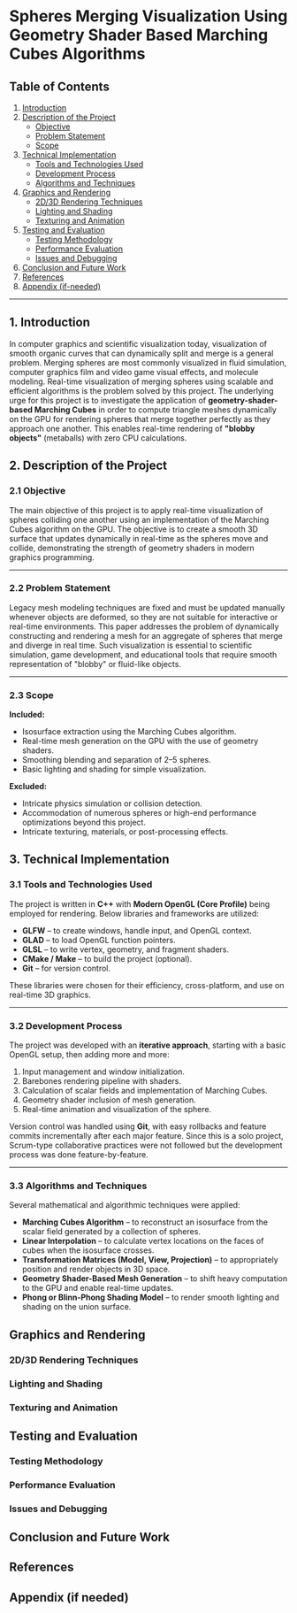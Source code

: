 # Spheres Merging Visualization Using Geometry Shader Based Marching Cubes Algorithms

## Table of Contents
1. [Introduction](#introduction)  
2. [Description of the Project](#description-of-the-project)  
   - [Objective](#objective)  
   - [Problem Statement](#problem-statement)  
   - [Scope](#scope)  
3. [Technical Implementation](#technical-implementation)  
   - [Tools and Technologies Used](#tools-and-technologies-used)  
   - [Development Process](#development-process)  
   - [Algorithms and Techniques](#algorithms-and-techniques)  
4. [Graphics and Rendering](#graphics-and-rendering)  
   - [2D/3D Rendering Techniques](#23-rendering-techniques)  
   - [Lighting and Shading](#lighting-and-shading)  
   - [Texturing and Animation](#texturing-and-animation)  
5. [Testing and Evaluation](#testing-and-evaluation)  
   - [Testing Methodology](#testing-methodology)  
   - [Performance Evaluation](#performance-evaluation)  
   - [Issues and Debugging](#issues-and-debugging)  
6. [Conclusion and Future Work](#conclusion-and-future-work)  
7. [References](#references)  
8. [Appendix (if-needed)](#appendix-if-needed)

---

## 1. Introduction


In computer graphics and scientific visualization today, visualization of smooth organic curves that can dynamically split and merge is a general problem. Merging spheres are most commonly visualized in fluid simulation, computer graphics film and video game visual effects, and molecule modeling. Real-time visualization of merging spheres using scalable and efficient algorithms is the problem solved by this project.
The underlying urge for this project is to investigate the application of **geometry-shader-based Marching Cubes** in order to compute triangle meshes dynamically on the GPU for rendering spheres that merge together perfectly as they approach one another. This enables real-time rendering of **"blobby objects"** (metaballs) with zero CPU calculations.

## 2. Description of the Project

### 2.1 Objective
The main objective of this project is to apply real-time visualization of spheres colliding one another using an implementation of the Marching Cubes algorithm on the GPU.
The objective is to create a smooth 3D surface that updates dynamically in real-time as the spheres move and collide, demonstrating the strength of geometry shaders in modern graphics programming.

---
### 2.2 Problem Statement
Legacy mesh modeling techniques are fixed and must be updated manually whenever objects are deformed, so they are not suitable for interactive or real-time environments.
This paper addresses the problem of dynamically constructing and rendering a mesh for an aggregate of spheres that merge and diverge in real time.
Such visualization is essential to scientific simulation, game development, and educational tools that require smooth representation of "blobby" or fluid-like objects.

---

### 2.3 Scope
**Included:**
- Isosurface extraction using the Marching Cubes algorithm.
- Real-time mesh generation on the GPU with the use of geometry shaders.
- Smoothing blending and separation of 2–5 spheres.
- Basic lighting and shading for simple visualization.

**Excluded:**
- Intricate physics simulation or collision detection.
- Accommodation of numerous spheres or high-end performance optimizations beyond this project.
- Intricate texturing, materials, or post-processing effects.

## 3. Technical Implementation

### 3.1 Tools and Technologies Used
The project is written in **C++** with **Modern OpenGL (Core Profile)** being employed for rendering.
Below libraries and frameworks are utilized:
- **GLFW** – to create windows, handle input, and OpenGL context.
- **GLAD** – to load OpenGL function pointers.
- **GLSL** – to write vertex, geometry, and fragment shaders.
- **CMake / Make** – to build the project (optional).
- **Git** – for version control.

These libraries were chosen for their efficiency, cross-platform, and use on real-time 3D graphics.

---

### 3.2 Development Process
The project was developed with an **iterative approach**, starting with a basic OpenGL setup, then adding more and more:
1. Input management and window initialization.
2. Barebones rendering pipeline with shaders.
3. Calculation of scalar fields and implementation of Marching Cubes.
4. Geometry shader inclusion of mesh generation.
5. Real-time animation and visualization of the sphere.

Version control was handled using **Git**, with easy rollbacks and feature commits incrementally after each major feature.
Since this is a solo project, Scrum-type collaborative practices were not followed but the development process was done feature-by-feature.

---

### 3.3 Algorithms and Techniques
Several mathematical and algorithmic techniques were applied:
- **Marching Cubes Algorithm** – to reconstruct an isosurface from the scalar field generated by a collection of spheres.
- **Linear Interpolation** – to calculate vertex locations on the faces of cubes when the isosurface crosses.
- **Transformation Matrices (Model, View, Projection)** – to appropriately position and render objects in 3D space.
- **Geometry Shader-Based Mesh Generation** – to shift heavy computation to the GPU and enable real-time updates.
- **Phong or Blinn-Phong Shading Model** – to render smooth lighting and shading on the union surface.

## Graphics and Rendering
### 2D/3D Rendering Techniques
### Lighting and Shading
### Texturing and Animation

## Testing and Evaluation
### Testing Methodology
### Performance Evaluation
### Issues and Debugging

## Conclusion and Future Work

## References

## Appendix (if needed)
